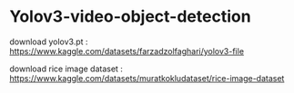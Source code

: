 # Yolov3-video-object-detection

download yolov3.pt : https://www.kaggle.com/datasets/farzadzolfaghari/yolov3-file

download rice image dataset : https://www.kaggle.com/datasets/muratkokludataset/rice-image-dataset
